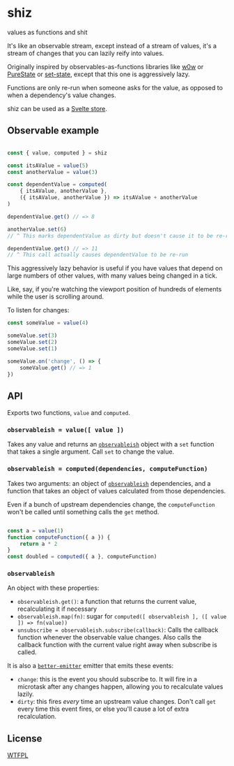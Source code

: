 # shiz

values as functions and shit

It's like an observable stream, except instead of a stream of values, it's a stream of changes that you can lazily reify into values.

Originally inspired by observables-as-functions libraries like [w0w](https://github.com/m59peacemaker/w0w) or [PureState](https://github.com/MaiaVictor/PureState) or [set-state](https://github.com/AutoSponge/set-state), except that this one is aggressively lazy.

Functions are only re-run when someone asks for the value, as opposed to when a dependency's value changes.

shiz can be used as a [Svelte store](https://svelte.dev/docs#4_Prefix_stores_with_$_to_access_their_values).

## Observable example

<!--js
const shiz = require('./')
-->

```js

const { value, computed } = shiz

const itsAValue = value(5)
const anotherValue = value(3)

const dependentValue = computed(
	{ itsAValue, anotherValue },
	({ itsAValue, anotherValue }) => itsAValue + anotherValue
)

dependentValue.get() // => 8

anotherValue.set(6)
// ^ This marks dependentValue as dirty but doesn't cause it to be re-run

dependentValue.get() // => 11
// ^ This call actually causes dependentValue to be re-run
```

This aggressively lazy behavior is useful if you have values that depend on large numbers of other values, with many values being changed in a tick.

Like, say, if you're watching the viewport position of hundreds of elements while the user is scrolling around.

To listen for changes:

```js
const someValue = value(4)

someValue.set(3)
someValue.set(2)
someValue.set(1)

someValue.on('change', () => {
	someValue.get() // => 1
})
```

## API

Exports two functions, `value` and `computed`.

### `observableish = value([ value ])`

Takes any value and returns an [`observableish`](#observableish) object with a `set` function that takes a single argument.  Call `set` to change the value.

### `observableish = computed(dependencies, computeFunction)`

Takes two arguments: an object of [`observableish`](#observableish) dependencies, and a function that takes an object of values calculated from those dependencies.

Even if a bunch of upstream dependencies change, the `computeFunction` won't be called until something calls the `get` method.

```js

const a = value(1)
function computeFunction({ a }) {
	return a * 2
}
const doubled = computed({ a }, computeFunction)
```

### `observableish`

An object with these properties:

- `observableish.get()`: a function that returns the current value, recalculating it if necessary
- `observableish.map(fn)`: sugar for `computed([ observableish ], ([ value ]) => fn(value))`
- `unsubscribe = observableish.subscribe(callback)`: Calls the callback function whenever the observable value changes.  Also calls the callback function with the current value right away when subscribe is called.

It is also a [`better-emitter`](https://github.com/TehShrike/better-emitter) emitter that emits these events:

- `change`: this is the event you should subscribe to.  It will fire in a microtask after any changes happen, allowing you to recalculate values lazily.
- `dirty`: this fires *every* time an upstream value changes.  Don't call `get` every time this event fires, or else you'll cause a lot of extra recalculation.

## License

[WTFPL](http://wtfpl2.com)
